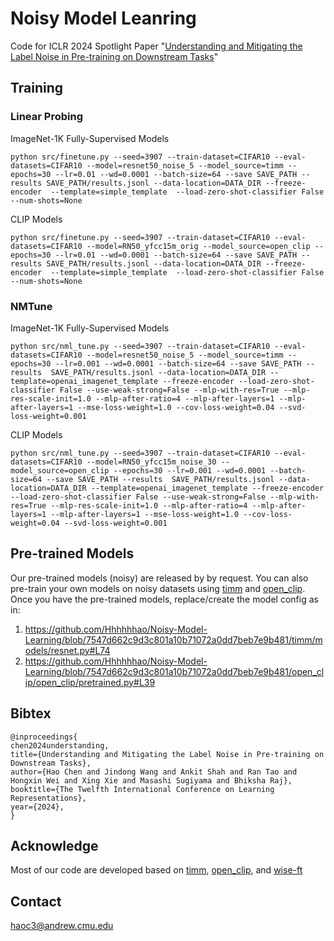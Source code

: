 # Noisy Model Leanring 

Code for ICLR 2024 Spotlight Paper "[Understanding and Mitigating the Label Noise in Pre-training on Downstream Tasks](https://arxiv.org/abs/2309.17002)"


## Training 

### Linear Probing

ImageNet-1K Fully-Supervised Models
```
python src/finetune.py --seed=3907 --train-dataset=CIFAR10 --eval-datasets=CIFAR10 --model=resnet50_noise_5 --model_source=timm --epochs=30 --lr=0.01 --wd=0.0001 --batch-size=64 --save SAVE_PATH --results SAVE_PATH/results.jsonl --data-location=DATA_DIR --freeze-encoder  --template=simple_template  --load-zero-shot-classifier False  --num-shots=None
```

CLIP Models
```
python src/finetune.py --seed=3907 --train-dataset=CIFAR10 --eval-datasets=CIFAR10 --model=RN50_yfcc15m_orig --model_source=open_clip --epochs=30 --lr=0.01 --wd=0.0001 --batch-size=64 --save SAVE_PATH --results SAVE_PATH/results.jsonl --data-location=DATA_DIR --freeze-encoder  --template=simple_template  --load-zero-shot-classifier False  --num-shots=None
```


### NMTune 

ImageNet-1K Fully-Supervised Models
```
python src/nml_tune.py --seed=3907 --train-dataset=CIFAR10 --eval-datasets=CIFAR10 --model=resnet50_noise_5 --model_source=timm --epochs=30 --lr=0.001 --wd=0.0001 --batch-size=64 --save SAVE_PATH --results  SAVE_PATH/results.jsonl --data-location=DATA_DIR --template=openai_imagenet_template --freeze-encoder --load-zero-shot-classifier False --use-weak-strong=False --mlp-with-res=True --mlp-res-scale-init=1.0 --mlp-after-ratio=4 --mlp-after-layers=1 --mlp-after-layers=1 --mse-loss-weight=1.0 --cov-loss-weight=0.04 --svd-loss-weight=0.001
```

CLIP Models
```
python src/nml_tune.py --seed=3907 --train-dataset=CIFAR10 --eval-datasets=CIFAR10 --model=RN50_yfcc15m_noise_30 --model_source=open_clip --epochs=30 --lr=0.001 --wd=0.0001 --batch-size=64 --save SAVE_PATH --results  SAVE_PATH/results.jsonl --data-location=DATA_DIR --template=openai_imagenet_template --freeze-encoder --load-zero-shot-classifier False --use-weak-strong=False --mlp-with-res=True --mlp-res-scale-init=1.0 --mlp-after-ratio=4 --mlp-after-layers=1 --mlp-after-layers=1 --mse-loss-weight=1.0 --cov-loss-weight=0.04 --svd-loss-weight=0.001
```

## Pre-trained Models

Our pre-trained models (noisy) are released by by request.
You can also pre-train your own models on noisy datasets using [timm](https://github.com/huggingface/pytorch-image-models) and [open_clip](https://github.com/mlfoundations/open_clip).
Once you have the pre-trained models, replace/create the model config as in:
1. https://github.com/Hhhhhhao/Noisy-Model-Learning/blob/7547d662c9d3c801a10b71072a0dd7beb7e9b481/timm/models/resnet.py#L74
2. https://github.com/Hhhhhhao/Noisy-Model-Learning/blob/7547d662c9d3c801a10b71072a0dd7beb7e9b481/open_clip/open_clip/pretrained.py#L39

## Bibtex
```
@inproceedings{
chen2024understanding,
title={Understanding and Mitigating the Label Noise in Pre-training on Downstream Tasks},
author={Hao Chen and Jindong Wang and Ankit Shah and Ran Tao and Hongxin Wei and Xing Xie and Masashi Sugiyama and Bhiksha Raj},
booktitle={The Twelfth International Conference on Learning Representations},
year={2024},
}
```


## Acknowledge
Most of our code are developed based on [timm](https://github.com/huggingface/pytorch-image-models), [open_clip](https://github.com/mlfoundations/open_clip), and [wise-ft](https://github.com/mlfoundations/wise-ft)

## Contact
haoc3@andrew.cmu.edu


